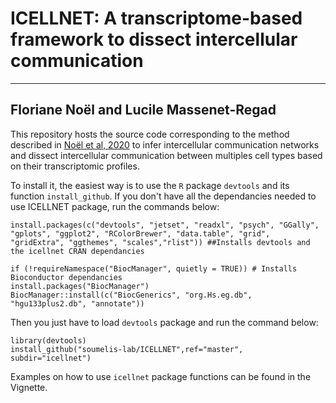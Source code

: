 # ICELLNET: A transcriptome-based framework to dissect intercellular communication
---
Floriane Noël and Lucile Massenet-Regad 
---

This repository hosts the source code corresponding to the method described in [Noël et al, 2020](https://www.biorxiv.org/content/10.1101/2020.03.05.976878v1) to infer intercellular communication networks and dissect intercellular communication between multiples cell types based on their transcriptomic profiles.

To install it, the easiest way is to use the `R` package `devtools` and its function `install_github`. If you don't have all the dependancies needed to use ICELLNET package, run the commands below:  

    install.packages(c("devtools", "jetset", "readxl", "psych", "GGally", "gplots", "ggplot2", "RColorBrewer", "data.table", "grid", "gridExtra", "ggthemes", "scales","rlist")) ##Installs devtools and the icellnet CRAN dependancies

    if (!requireNamespace("BiocManager", quietly = TRUE)) # Installs Bioconductor dependancies 
    install.packages("BiocManager")
    BiocManager::install(c("BiocGenerics", "org.Hs.eg.db", "hgu133plus2.db", "annotate"))
    
Then you just have to load `devtools` package and run the command below:

    library(devtools)
    install_github("soumelis-lab/ICELLNET",ref="master", subdir="icellnet")
    
Examples on how to use `icellnet` package functions can be found in the Vignette.

